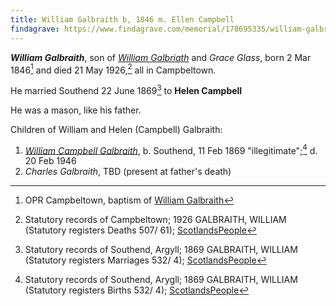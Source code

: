 ```yaml
---
title: William Galbraith b, 1846 m. Ellen Campbell
findagrave: https://www.findagrave.com/memorial/178695335/william-galbraith
---
```

***William Galbraith***, son of *[William Galbriath](galbraith-william-1815.md)* and *Grace Glass*,
born 2 Mar 1846[^birth] and died 21 May 1926,[^death] all in Campbeltown.

He married Southend 22 June 1869[^marriage] to **Helen Campbell**

He was a mason, like his father.

Children of William and Helen (Campbell) Galbraith:

1. *[William Campbell Galbraith]()*, b. Southend, 11 Feb 1869 "illegitimate";[^william-birth] d. 20 Feb 1946
2. *Charles Galbraith*, TBD (present at father's death)

[^birth]: OPR Campbeltown, baptism of [William Galbraith](/sources/opr-campbeltown-births.md#1846-03-02-william-galbreath)

[^marriage]: Statutory records of Southend, Argyll; 1869 GALBRAITH, WILLIAM (Statutory registers Marriages 532/ 4); [ScotlandsPeople](https://www.scotlandspeople.gov.uk/view-image/nrs_stat_marriages/7464417)

[^william-birth]: Statutory records of Southend, Arygll; 1869 GALBRAITH, WILLIAM (Statutory registers Births 532/ 4); [ScotlandsPeople](https://www.scotlandspeople.gov.uk/view-image/nrs_stat_births/40327253)

[^death]: Statutory records of Campbeltown; 1926 GALBRAITH, WILLIAM (Statutory registers Deaths 507/ 61); [ScotlandsPeople](https://www.scotlandspeople.gov.uk/view-image/nrs_stat_deaths/8011993)
